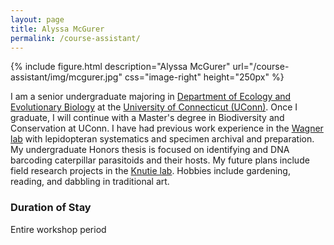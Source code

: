 ```yaml
---
layout: page
title: Alyssa McGurer
permalink: /course-assistant/
---
```

{% include figure.html description="Alyssa McGurer" url="/course-assistant/img/mcgurer.jpg" css="image-right" height="250px" %}

I am a senior undergraduate majoring in [Department of Ecology and Evolutionary Biology](https://www.eeb.uconn.edu)
at the [University of Connecticut (UConn)](https://www.uconn.edu). 
Once I graduate, I will continue with a Master's degree in Biodiversity and Conservation at UConn. 
I have had previous work experience in the [Wagner lab](https://hydrodictyon.eeb.uconn.edu/people/dwagner/) with lepidopteran systematics and
specimen archival and preparation. My undergraduate Honors thesis is focused on identifying
and DNA barcoding caterpillar parasitoids and their hosts. My future plans include field research
projects in the [Knutie lab](https://www.knutielab.com/). Hobbies include gardening, reading, and dabbling in 
traditional art.

### Duration of Stay

Entire workshop period

